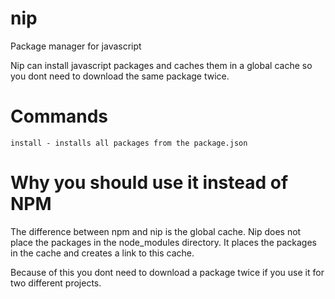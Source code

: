 # nip
Package manager for javascript

Nip can install javascript packages and caches them in a global cache so you dont need to download the same package twice.

# Commands
```
install - installs all packages from the package.json
```

# Why you should use it instead of NPM
The difference between npm and nip is the global cache. Nip does not place the packages in the node_modules directory. It places the packages in the cache and creates a link to this cache.

Because of this you dont need to download a package twice if you use it for two different projects.